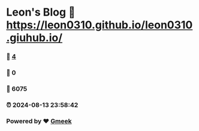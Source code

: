 # Leon's Blog :link: https://leon0310.github.io/leon0310.giuhub.io/ 
### :page_facing_up: [4](https://leon0310.github.io/leon0310.giuhub.io//tag.html) 
### :speech_balloon: 0 
### :hibiscus: 6075 
### :alarm_clock: 2024-08-13 23:58:42 
### Powered by :heart: [Gmeek](https://github.com/Meekdai/Gmeek)
